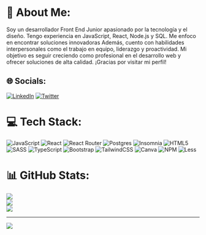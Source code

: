 # 💫 About Me:
Soy un desarrollador Front End Junior apasionado por la tecnología y el diseño. Tengo experiencia en JavaScript, React, Node.js y SQL. Me enfoco en encontrar soluciones innovadoras Además, cuento con habilidades interpersonales como el trabajo en equipo, liderazgo y proactividad. Mi objetivo es seguir creciendo como profesional en el desarrollo web y ofrecer soluciones de alta calidad. ¡Gracias por visitar mi perfil!


## 🌐 Socials:
[![LinkedIn](https://img.shields.io/badge/LinkedIn-%230077B5.svg?logo=linkedin&logoColor=white)](https://linkedin.com/in/https://www.linkedin.com/in/voeffray-jonathan/) [![Twitter](https://img.shields.io/badge/Twitter-%231DA1F2.svg?logo=Twitter&logoColor=white)](https://twitter.com/https://twitter.com/VoeffrayJona) 

# 💻 Tech Stack:
![JavaScript](https://img.shields.io/badge/javascript-%23323330.svg?style=for-the-badge&logo=javascript&logoColor=%23F7DF1E) ![React](https://img.shields.io/badge/react-%2320232a.svg?style=for-the-badge&logo=react&logoColor=%2361DAFB) ![React Router](https://img.shields.io/badge/React_Router-CA4245?style=for-the-badge&logo=react-router&logoColor=white) ![Postgres](https://img.shields.io/badge/postgres-%23316192.svg?style=for-the-badge&logo=postgresql&logoColor=white) ![Insomnia](https://img.shields.io/badge/Insomnia-black?style=for-the-badge&logo=insomnia&logoColor=5849BE) ![HTML5](https://img.shields.io/badge/html5-%23E34F26.svg?style=for-the-badge&logo=html5&logoColor=white) ![SASS](https://img.shields.io/badge/SASS-hotpink.svg?style=for-the-badge&logo=SASS&logoColor=white) ![TypeScript](https://img.shields.io/badge/typescript-%23007ACC.svg?style=for-the-badge&logo=typescript&logoColor=white) ![Bootstrap](https://img.shields.io/badge/bootstrap-%23563D7C.svg?style=for-the-badge&logo=bootstrap&logoColor=white) ![TailwindCSS](https://img.shields.io/badge/tailwindcss-%2338B2AC.svg?style=for-the-badge&logo=tailwind-css&logoColor=white) ![Canva](https://img.shields.io/badge/Canva-%2300C4CC.svg?style=for-the-badge&logo=Canva&logoColor=white) ![NPM](https://img.shields.io/badge/NPM-%23000000.svg?style=for-the-badge&logo=npm&logoColor=white) ![Less](https://img.shields.io/badge/less-2B4C80?style=for-the-badge&logo=less&logoColor=white)
# 📊 GitHub Stats:
![](https://github-readme-stats.vercel.app/api?username=Jonavoe&theme=monokai&hide_border=false&include_all_commits=true&count_private=true)<br/>
![](https://github-readme-streak-stats.herokuapp.com/?user=Jonavoe&theme=monokai&hide_border=false)<br/>
![](https://github-readme-stats.vercel.app/api/top-langs/?username=Jonavoe&theme=monokai&hide_border=false&include_all_commits=true&count_private=true&layout=compact)

---
[![](https://visitcount.itsvg.in/api?id=Jonavoe&icon=0&color=0)](https://visitcount.itsvg.in)

<!-- Proudly created with GPRM ( https://gprm.itsvg.in ) -->
